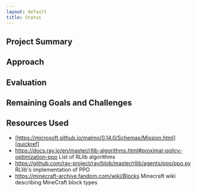 ```yaml
--- 
layout: default
title: Status
---
```


## Project Summary

## Approach

## Evaluation

## Remaining Goals and Challenges

## Resources Used 

- [https://microsoft.github.io/malmo/0.14.0/Schemas/Mission.html][quickref] 
- https://docs.ray.io/en/master/rllib-algorithms.html#proximal-policy-optimization-ppo List of RLlib algorithms
- https://github.com/ray-project/ray/blob/master/rllib/agents/ppo/ppo.py RLlib's implementation of PPO
- https://minecraft-archive.fandom.com/wiki/Blocks Minecraft wiki describing MineCraft block types


